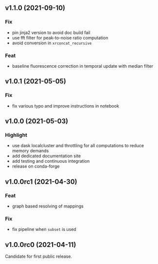 ## v1.1.0 (2021-09-10)

### Fix

- pin jinja2 version to avoid doc build fail
- use fft filter for peak-to-noise ratio computation
- avoid conversion in `xrconcat_recursive`

### Feat

- baseline fluorescence correction in temporal update with median filter

## v1.0.1 (2021-05-05)

### Fix

- fix various typo and improve instructions in notebook

## v1.0.0 (2021-05-03)

### Highlight

- use dask localcluster and throttling for all computations to reduce memory demands
- add dedicated documentation site
- add testing and continuous integration
- release on conda-forge

## v1.0.0rc1 (2021-04-30)

### Feat

- graph based resolving of mappings

### Fix

- fix pipeline when `subset` is used

## v1.0.0rc0 (2021-04-11)

Candidate for first public release.
